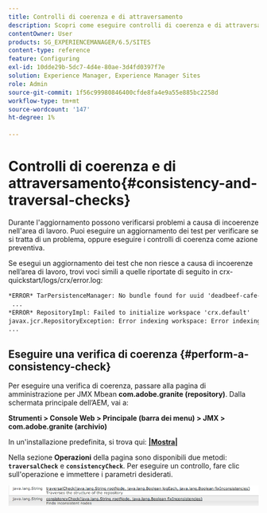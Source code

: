 ```yaml
---
title: Controlli di coerenza e di attraversamento
description: Scopri come eseguire controlli di coerenza e di attraversamento.
contentOwner: User
products: SG_EXPERIENCEMANAGER/6.5/SITES
content-type: reference
feature: Configuring
exl-id: 10dde29b-5dc7-4d4e-80ae-3d4fd0397f7e
solution: Experience Manager, Experience Manager Sites
role: Admin
source-git-commit: 1f56c99980846400cfde8fa4e9a55e885bc2258d
workflow-type: tm+mt
source-wordcount: '147'
ht-degree: 1%

---
```


# Controlli di coerenza e di attraversamento{#consistency-and-traversal-checks}

Durante l&#39;aggiornamento possono verificarsi problemi a causa di incoerenze nell&#39;area di lavoro. Puoi eseguire un aggiornamento dei test per verificare se si tratta di un problema, oppure eseguire i controlli di coerenza come azione preventiva.

Se esegui un aggiornamento dei test che non riesce a causa di incoerenze nell’area di lavoro, trovi voci simili a quelle riportate di seguito in crx-quickstart/logs/crx/error.log:

```xml
*ERROR* TarPersistenceManager: No bundle found for uuid 'deadbeef-cafe-babe-cafe-babecafebabe'
 ...
*ERROR* RepositoryImpl: Failed to initialize workspace 'crx.default'
javax.jcr.RepositoryException: Error indexing workspace: Error indexing workspace: Error indexing workspace
...
```

## Eseguire una verifica di coerenza {#perform-a-consistency-check}

Per eseguire una verifica di coerenza, passare alla pagina di amministrazione per JMX Mbean **com.adobe.granite (repository)**. Dalla schermata principale dell’AEM, vai a:

**Strumenti > Console Web > Principale (barra dei menu) > JMX > com.adobe.granite (archivio)**

In un&#39;installazione predefinita, si trova qui: **[|Mostra|](http://localhost:4502/system/console/jmx/com.adobe.granite%3Atype%3DRepository)**

Nella sezione **Operazioni** della pagina sono disponibili due metodi: **`traversalCheck`** e **`consistencyCheck`**. Per eseguire un controllo, fare clic sull&#39;operazione e immettere i parametri desiderati.

![chlimage_1-117](assets/chlimage_1-117.png)
